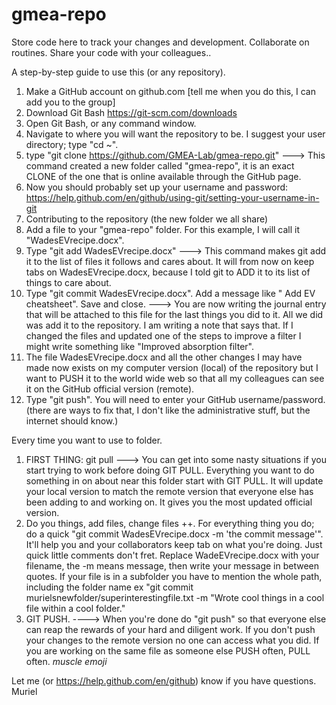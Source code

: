 # gmea-repo
Store code here to track your changes and development. Collaborate on routines. Share your code with your colleagues..


A step-by-step guide to use this (or any repository).
1. Make a GitHub account on github.com [tell me when you do this, I can add you to the group]
2. Download Git Bash https://git-scm.com/downloads
3. Open Git Bash, or any command window.
4. Navigate to where you will want the repository to be. I suggest your user directory; type "cd ~".
5. type "git clone https://github.com/GMEA-Lab/gmea-repo.git" ---> This command created a new folder called "gmea-repo", it is an exact CLONE of the one that is online available through the GitHub page.
6. Now you should probably set up your username and password: https://help.github.com/en/github/using-git/setting-your-username-in-git 
7. Contributing to the repository (the new folder we all share)
8. Add a file to your "gmea-repo" folder. For this example, I will call it "WadesEVrecipe.docx".
9. Type "git add WadesEVrecipe.docx" ---> This command makes git add it to the list of files it follows and cares about. It will from now on keep tabs on WadesEVrecipe.docx, because I told git to ADD it to its list of things to care about.
10. Type "git commit WadesEVrecipe.docx". Add a message like " Add EV cheatsheet". Save and close. ---> You are now writing the journal entry that will be attached to this file for the last things you did to it. All we did was add it to the repository. I am writing a note that says that. If I changed the files and updated one of the steps to improve a filter I might write something like "Improved absorption filter".
11. The file WadesEVrecipe.docx and all the other changes I may have made now exists on my computer version (local) of the repository but I want to PUSH it to the world wide web so that all my colleagues can see it on the GitHub official version (remote).
12. Type "git push". You will need to enter your GitHub username/password. (there are ways to fix that, I don't like the administrative stuff, but the internet should know.)


Every time you want to use to folder.
1. FIRST THING: git pull ---> You can get into some nasty situations if you start trying to work before doing GIT PULL. Everything you want to do something in on about near this folder start with GIT PULL. It will update your local version to match the remote version that everyone else has been adding to and working on. It gives you the most updated official version.
2. Do you things, add files, change files ++. For everything thing you do; do a quick "git commit WadesEVrecipe.docx -m 'the commit message'". It'll help you and your collaborators keep tab on what you're doing. Just quick little comments don't fret. Replace WadeEVrecipe.docx with your filename, the -m means message, then write your message in between quotes. If your file is in a subfolder you have to mention the whole path, including the folder name ex "git commit murielsnewfolder/superinterestingfile.txt -m "Wrote cool things in a cool file within a cool folder."
3. GIT PUSH. ----> When you're done do "git push" so that everyone else can reap the rewards of your hard and diligent work. If you don't push your changes to the remote version no one can access what you did. If you are working on the same file as someone else PUSH often, PULL often. *muscle emoji*

Let me (or https://help.github.com/en/github) know if you have questions.
Muriel
